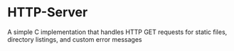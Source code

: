 # HTTP-Server
A simple C implementation that handles HTTP GET requests for static files, directory listings, and custom error messages
